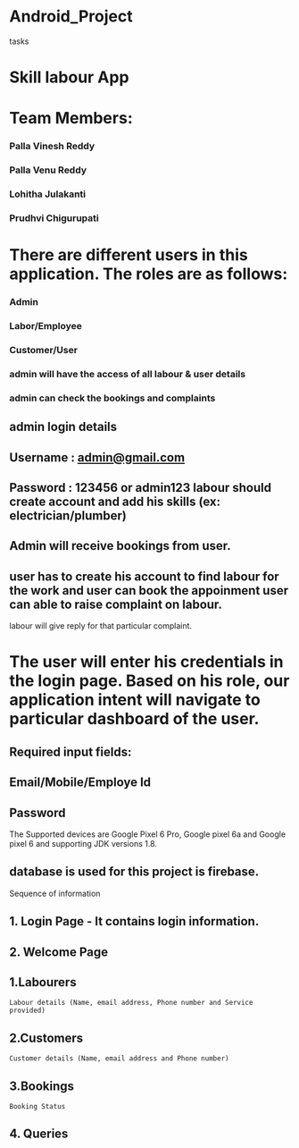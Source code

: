 # Android_Project
tasks

# Skill labour App

# Team Members: 

### Palla Vinesh Reddy

### Palla Venu Reddy

### Lohitha Julakanti

### Prudhvi Chigurupati

#	There are different users in this application. The roles are as follows: 

### Admin

###	Labor/Employee 

### Customer/User

### admin will have the access of all labour & user details

### admin can check the bookings and complaints

## admin login details

## Username : admin@gmail.com
## Password : 123456 or admin123 labour should create account and add his skills (ex: electrician/plumber)

## Admin  will receive bookings from user.
## user has to create his account  to find labour for the work and user can book the appoinment user can able to raise complaint on labour.
 
labour will give reply for that particular complaint.
# The user will enter his credentials in the login page. Based on his role, our application intent will navigate to particular dashboard of the user.
## Required input fields:
## Email/Mobile/Employe Id
## Password

The Supported devices are Google Pixel 6 Pro, Google pixel 6a and Google pixel 6 and supporting JDK versions 1.8.

## database is used for this project is firebase.

Sequence of information

## 1. Login Page - It contains login information.
## 2. Welcome Page 
 ## 1.Labourers
    Labour details (Name, email address, Phone number and Service provided)
 ## 2.Customers
    Customer details (Name, email address and Phone number)
    
 ## 3.Bookings
    Booking Status
 ## 4. Queries
 
 
 



